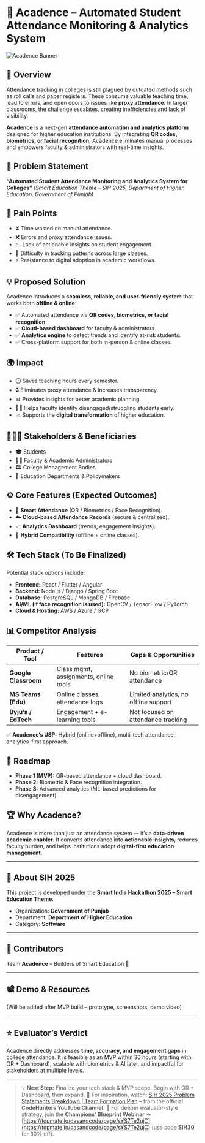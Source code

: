 # 📘 Acadence – Automated Student Attendance Monitoring & Analytics System

![Acadence Banner](https://img.shields.io/badge/Smart%20India%20Hackathon-2025-blue?style=for-the-badge)

## 🚀 Overview

Attendance tracking in colleges is still plagued by outdated methods such as roll calls and paper registers. These consume valuable teaching time, lead to errors, and open doors to issues like **proxy attendance**. In larger classrooms, the challenge escalates, creating inefficiencies and lack of visibility.

**Acadence** is a next-gen **attendance automation and analytics platform** designed for higher education institutions. By integrating **QR codes, biometrics, or facial recognition**, Acadence eliminates manual processes and empowers faculty & administrators with real-time insights.

## 🎯 Problem Statement

**“Automated Student Attendance Monitoring and Analytics System for Colleges”**
*(Smart Education Theme – SIH 2025, Department of Higher Education, Government of Punjab)*

## 🔎 Pain Points

* ⏳ Time wasted on manual attendance.
* ❌ Errors and proxy attendance issues.
* 📉 Lack of actionable insights on student engagement.
* 🏫 Difficulty in tracking patterns across large classes.
* ⚡ Resistance to digital adoption in academic workflows.

## 💡 Proposed Solution

Acadence introduces a **seamless, reliable, and user-friendly system** that works both **offline & online**:

* ✅ Automated attendance via **QR codes, biometrics, or facial recognition**.
* ✅ **Cloud-based dashboard** for faculty & administrators.
* ✅ **Analytics engine** to detect trends and identify at-risk students.
* ✅ Cross-platform support for both in-person & online classes.

## 🌍 Impact

* ⏱️ Saves teaching hours every semester.
* 🔒 Eliminates proxy attendance & increases transparency.
* 📊 Provides insights for better academic planning.
* 👨‍🏫 Helps faculty identify disengaged/struggling students early.
* 📈 Supports the **digital transformation** of higher education.

## 🧑‍🤝‍🧑 Stakeholders & Beneficiaries

* 🎓 Students
* 👨‍🏫 Faculty & Academic Administrators
* 🏛️ College Management Bodies
* 🏢 Education Departments & Policymakers

## ⚙️ Core Features (Expected Outcomes)

* 📲 **Smart Attendance** (QR / Biometrics / Face Recognition).
* ☁️ **Cloud-based Attendance Records** (secure & centralized).
* 📈 **Analytics Dashboard** (trends, engagement insights).
* 🔄 **Hybrid Compatibility** (offline + online classes).

## 🛠️ Tech Stack (To Be Finalized)

Potential stack options include:

* **Frontend:** React / Flutter / Angular
* **Backend:** Node.js / Django / Spring Boot
* **Database:** PostgreSQL / MongoDB / Firebase
* **AI/ML (if face recognition is used):** OpenCV / TensorFlow / PyTorch
* **Cloud & Hosting:** AWS / Azure / GCP

## 📊 Competitor Analysis

| Product / Tool       | Features                              | Gaps & Opportunities                  |
| -------------------- | ------------------------------------- | ------------------------------------- |
| **Google Classroom** | Class mgmt, assignments, online tools | No biometric/QR attendance            |
| **MS Teams (Edu)**   | Online classes, attendance logs       | Limited analytics, no offline support |
| **Byju’s / EdTech**  | Engagement + e-learning tools         | Not focused on attendance tracking    |

✅ **Acadence’s USP:** Hybrid (online+offline), multi-tech attendance, analytics-first approach.

## 📅 Roadmap

* **Phase 1 (MVP):** QR-based attendance + cloud dashboard.
* **Phase 2:** Biometric & Face recognition integration.
* **Phase 3:** Advanced analytics (ML-based predictions for disengagement).

## 🏆 Why Acadence?

Acadence is more than just an attendance system — it’s a **data-driven academic enabler**. It converts attendance into **actionable insights**, reduces faculty burden, and helps institutions adopt **digital-first education management**.

---

## 📢 About SIH 2025

This project is developed under the **Smart India Hackathon 2025 – Smart Education Theme**.

* Organization: **Government of Punjab**
* Department: **Department of Higher Education**
* Category: **Software**

---

## 🤝 Contributors

Team **Acadence** – Builders of Smart Education 🚀

---

## 📽️ Demo & Resources

(Will be added after MVP build – prototype, screenshots, demo video)

---

## ⭐ Evaluator’s Verdict

Acadence directly addresses **time, accuracy, and engagement gaps** in college attendance. It is feasible as an MVP within 36 hours (starting with QR + Dashboard), scalable with biometrics & AI later, and impactful for stakeholders at multiple levels.

---

> 💡 **Next Step:** Finalize your tech stack & MVP scope. Begin with QR + Dashboard, then expand.
> 🎥 For inspiration, watch: [SIH 2025 Problem Statements Breakdown | Team Formation Plan](https://www.youtube.com/watch?v=nd4bBknAltk) – from the official **CodeHunters YouTube Channel**.
> 📌 For deeper evaluator-style strategy, join the **Champions’ Blueprint Webinar** → [https://topmate.io/dasandcode/page/sYS7Te2ujC](https://topmate.io/dasandcode/page/sYS7Te2ujC) (use code **SIH30** for 30% off).
